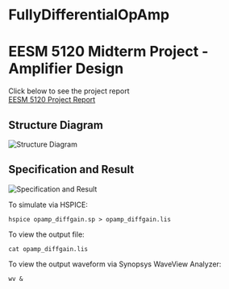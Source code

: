 # FullyDifferentialOpAmp
EESM 5120 Midterm Project - Amplifier Design
===============================================
Click below to see the project report\
<a href="https://github.com/samlam723/FullyDifferentialOpAmp/blob/main/EESM5120_midterm_project_report.pdf" target="_blank">EESM 5120 Project Report</a>


Structure Diagram
------------------
![Structure Diagram](https://user-images.githubusercontent.com/32325433/113855162-4d418d00-97d2-11eb-9c23-b351de93a286.png)

Specification and Result
------------------
![Specification and Result](https://user-images.githubusercontent.com/32325433/113892260-6a895200-97f8-11eb-801e-4a1ca2cbb827.png)

To simulate via HSPICE:
```
hspice opamp_diffgain.sp > opamp_diffgain.lis
```
To view the output file:
```
cat opamp_diffgain.lis
```
To view the output waveform via Synopsys WaveView Analyzer:
```
wv &
```




